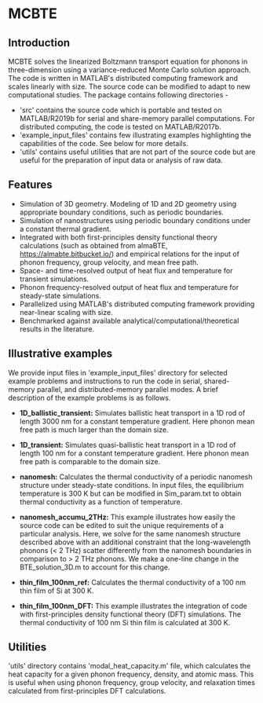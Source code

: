 # MCBTE
## Introduction
 MCBTE solves the linearized Boltzmann transport equation for phonons in three-dimension using a variance-reduced Monte Carlo solution approach. The code is written in MATLAB's distributed computing framework and scales linearly with size. The source code can be modified to adapt to new computational studies. The package contains following directories -
* 'src' contains the source code which is portable and tested on MATLAB/R2019b for serial and share-memory parallel computations. For distributed computing, the code is tested on MATLAB/R2017b.
* 'example_input_files' contains few illustrating examples highlighting the capabilities of the code. See below for more details.
* 'utils' contains useful utilities that are not part of the source code but are useful for the preparation of input data or analysis of raw data.

## Features
* Simulation of 3D geometry. Modeling of 1D and 2D geometry using appropriate boundary conditions, such as periodic boundaries.
* Simulation of nanostructures using periodic boundary conditions under a constant thermal gradient.
* Integrated with both first-principles density functional theory calculations (such as obtained from almaBTE, https://almabte.bitbucket.io/) and empirical relations for the input of phonon frequency, group velocity, and mean free path.
* Space- and time-resolved output of heat flux and temperature for transient simulations.
* Phonon frequency-resolved output of heat flux and temperature for steady-state simulations.
* Parallelized using MATLAB's distributed computing framework providing near-linear scaling with size.
* Benchmarked against available analytical/computational/theoretical results in the literature.


## Illustrative examples
We provide input files in 'example_input_files' directory for selected example problems and instructions to run the code in serial, shared-memory parallel, and distributed-memory parallel modes. A brief description of the example problems is as follows.

* **1D_ballistic_transient:** Simulates ballistic heat transport in a 1D rod of length 3000 nm for a constant temperature gradient. Here phonon mean free path is much larger than the domain size.

* **1D_transient:** Simulates quasi-ballistic heat transport in a 1D rod of length 100 nm for a constant temperature gradient. Here phonon mean free path is comparable to the domain size.

* **nanomesh:** Calculates the thermal conductivity of a periodic nanomesh structure under steady-state conditions. In input files, the equilibrium temperature is 300 K but can be modified in Sim_param.txt to obtain thermal conductivity as a function of temperature.

* **nanomesh_accumu_2THz:** This example illustrates how easily the source code can be edited to suit the unique requirements of a particular analysis. Here, we solve for the same nanomesh structure described above with an additional constraint that the long-wavelength phonons (< 2 THz) scatter differently from the nanomesh boundaries in comparison to > 2 THz phonons. We make a one-line change in the BTE_solution_3D.m to account for this change.

* **thin_film_100nm_ref:** Calculates the thermal conductivity of a 100 nm thin film of Si at 300 K.

* **thin_film_100nm_DFT:** This example illustrates the integration of code with first-principles density functional theory (DFT) simulations. The thermal conductivity of 100 nm Si thin film is calculated at 300 K. 

## Utilities
'utils' directory contains 'modal_heat_capacity.m' file, which calculates the heat capacity for a given phonon frequency, density, and atomic mass. This is useful when using phonon frequency, group velocity, and relaxation times calculated from first-principles DFT calculations.
